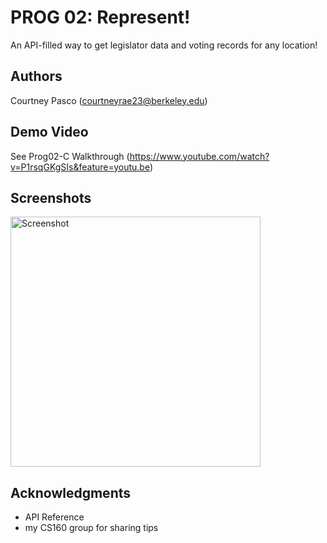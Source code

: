 # PROG 02: Represent!

An API-filled way to get legislator data and voting records for any location!

## Authors

Courtney Pasco ([courtneyrae23@berkeley.edu](mailto:courtneyrae23@berkeley.edu))

## Demo Video

See Prog02-C Walkthrough (https://www.youtube.com/watch?v=P1rsqGKgSIs&feature=youtu.be)

## Screenshots

<img src="screenshots/screenshot.png" height="400" alt="Screenshot"/>

## Acknowledgments

* API Reference
* my CS160 group for sharing tips
